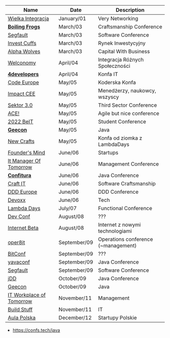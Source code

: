 | Name                                                             | Date         | Description                         |
|------------------------------------------------------------------|--------------|-------------------------------------|
| [Wielka Integracja](https://wielkaintegracja.pl/)                | January/01   | Very Networking                     |
| [**Boiling Frogs**](https://2023.boilingfrogs.pl/)               | March/03     | Craftsmanship Conference            |
| [Segfault](https://segfault.events/unconference2023wiosna/)      | March/03     | Software Conference                 |
| [Invest Cuffs](https://investcuffs.pl/)                          | March/03     | Rynek Inwestycyjny                  |
| [Alpha Wolves](https://alpha.wolvessummit.com/)                  | March/03     | Capital With Business               |
| [Welconomy](https://welconomy.pl/)                               | April/04     | Integracja Różnych Społeczności     |
| [**4developers**](https://4developers.org.pl/)                   | April/04     | Konfa IT                            |
| [Code Europe](codeeurope.pl)                                     | May/05       | Koderska Konfa                      |
| [Impact CEE](https://impactcee.com/)                             | May/05       | Menedżerzy, naukowcy, wszyscy       |
| [Sektor 3.0](https://sektor3-0.pl/en/)                           | May/05       | Third Sector Conference             |
| [ACE!](https://aceconf.com/home)                                 | May/05       | Agile but nice conference           |
| [2022 BeIT](https://www.facebook.com/events/341917417759919)     | May/05       | Student Conference                  |
| [**Geecon**](http://www.geecon.org/)                             | May/05       | Java                                |
| [New Crafts](https://ncrafts.io/)                                | May/05       | Konfa od ziomka z LambdaDays        |
| [Founder's Mind](foundersmind.pl)                                | June/06      | Startups                            |
| [It Manager Of Tomorrow](https://www.itmtconf.com/)              | June/06      | Management Conference               |
| [**Confitura**](https://2022.confitura.pl/)                      | June/06      | Java Conference                     |
| [Craft IT](https://craft-it.pl/)                                 | June/06      | Software Craftsmanship              |
| [DDD Europe](https://2022.dddeurope.com/)                        | June/06      | DDD Conference                      |
| [Devoxx](https://devoxx.pl/)                                     | June/06      | Tech                                |
| [Lambda Days](https://www.lambdadays.org/)                       | July/07      | Functional Conference               |
| [Dev Conf](https://devconf.pl/)                                  | August/08    | ???                                 |
| [Internet Beta](https://www.internetbeta.pl/)                    | August/08    | Internet z nowymi technologiami     |
| [oper8it](https://oper8it.letsmanageit.pl/)                      | September/09 | Operations conference (~management) |
| [BitConf](https://bitconf.pl/)                                   | September/09 | ???                                 |
| [yavaconf](https://yavaconf.com/)                                | September/09 | Java Conference                     |
| [Segfault](https://segfault.events/unconference2022/)            | September/09 | Software Conference                 |
| [jDD](https://jdd.org.pl/)                                       | October/09   | Java Conference                     |
| [Geecon](http://www.geecon.org/)                                 | October/09   | Java                                |
| [IT Workplace of Tomorrow](https://itworkplace.letsmanageit.pl/) | November/11  | Management                          |
| [Build Stuff](https://www.buildstuff.events/)                    | November/11  | IT                                  |
| [Aula Polska](https://aulapolska.pl/)                            | December/12  | Startupy Polskie                    |

- https://confs.tech/java
